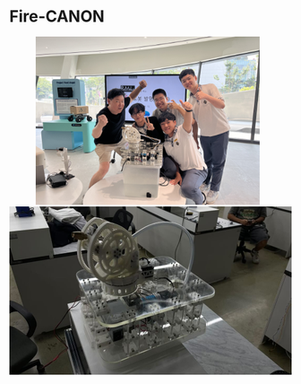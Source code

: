 # Fire-CANON
<div style="text-align: center;">
  <img src="product_1.jpg" width="auto" height="300" style="margin-right: 10px;" />
  <img src="product_2.jpg" width="auto" height="300" />
</div>
